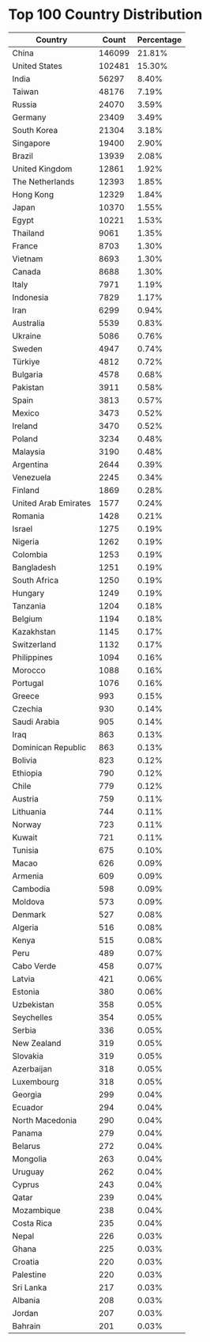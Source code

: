 # Top 100 Country Distribution
| Country | Count | Percentage |
|----|----|----|
| China | 146099 | 21.81% |
| United States | 102481 | 15.30% |
| India | 56297 | 8.40% |
| Taiwan | 48176 | 7.19% |
| Russia | 24070 | 3.59% |
| Germany | 23409 | 3.49% |
| South Korea | 21304 | 3.18% |
| Singapore | 19400 | 2.90% |
| Brazil | 13939 | 2.08% |
| United Kingdom | 12861 | 1.92% |
| The Netherlands | 12393 | 1.85% |
| Hong Kong | 12329 | 1.84% |
| Japan | 10370 | 1.55% |
| Egypt | 10221 | 1.53% |
| Thailand | 9061 | 1.35% |
| France | 8703 | 1.30% |
| Vietnam | 8693 | 1.30% |
| Canada | 8688 | 1.30% |
| Italy | 7971 | 1.19% |
| Indonesia | 7829 | 1.17% |
| Iran | 6299 | 0.94% |
| Australia | 5539 | 0.83% |
| Ukraine | 5086 | 0.76% |
| Sweden | 4947 | 0.74% |
| Türkiye | 4812 | 0.72% |
| Bulgaria | 4578 | 0.68% |
| Pakistan | 3911 | 0.58% |
| Spain | 3813 | 0.57% |
| Mexico | 3473 | 0.52% |
| Ireland | 3470 | 0.52% |
| Poland | 3234 | 0.48% |
| Malaysia | 3190 | 0.48% |
| Argentina | 2644 | 0.39% |
| Venezuela | 2245 | 0.34% |
| Finland | 1869 | 0.28% |
| United Arab Emirates | 1577 | 0.24% |
| Romania | 1428 | 0.21% |
| Israel | 1275 | 0.19% |
| Nigeria | 1262 | 0.19% |
| Colombia | 1253 | 0.19% |
| Bangladesh | 1251 | 0.19% |
| South Africa | 1250 | 0.19% |
| Hungary | 1249 | 0.19% |
| Tanzania | 1204 | 0.18% |
| Belgium | 1194 | 0.18% |
| Kazakhstan | 1145 | 0.17% |
| Switzerland | 1132 | 0.17% |
| Philippines | 1094 | 0.16% |
| Morocco | 1088 | 0.16% |
| Portugal | 1076 | 0.16% |
| Greece | 993 | 0.15% |
| Czechia | 930 | 0.14% |
| Saudi Arabia | 905 | 0.14% |
| Iraq | 863 | 0.13% |
| Dominican Republic | 863 | 0.13% |
| Bolivia | 823 | 0.12% |
| Ethiopia | 790 | 0.12% |
| Chile | 779 | 0.12% |
| Austria | 759 | 0.11% |
| Lithuania | 744 | 0.11% |
| Norway | 723 | 0.11% |
| Kuwait | 721 | 0.11% |
| Tunisia | 675 | 0.10% |
| Macao | 626 | 0.09% |
| Armenia | 609 | 0.09% |
| Cambodia | 598 | 0.09% |
| Moldova | 573 | 0.09% |
| Denmark | 527 | 0.08% |
| Algeria | 516 | 0.08% |
| Kenya | 515 | 0.08% |
| Peru | 489 | 0.07% |
| Cabo Verde | 458 | 0.07% |
| Latvia | 421 | 0.06% |
| Estonia | 380 | 0.06% |
| Uzbekistan | 358 | 0.05% |
| Seychelles | 354 | 0.05% |
| Serbia | 336 | 0.05% |
| New Zealand | 319 | 0.05% |
| Slovakia | 319 | 0.05% |
| Azerbaijan | 318 | 0.05% |
| Luxembourg | 318 | 0.05% |
| Georgia | 299 | 0.04% |
| Ecuador | 294 | 0.04% |
| North Macedonia | 290 | 0.04% |
| Panama | 279 | 0.04% |
| Belarus | 272 | 0.04% |
| Mongolia | 263 | 0.04% |
| Uruguay | 262 | 0.04% |
| Cyprus | 243 | 0.04% |
| Qatar | 239 | 0.04% |
| Mozambique | 238 | 0.04% |
| Costa Rica | 235 | 0.04% |
| Nepal | 226 | 0.03% |
| Ghana | 225 | 0.03% |
| Croatia | 220 | 0.03% |
| Palestine | 220 | 0.03% |
| Sri Lanka | 217 | 0.03% |
| Albania | 208 | 0.03% |
| Jordan | 207 | 0.03% |
| Bahrain | 201 | 0.03% |
